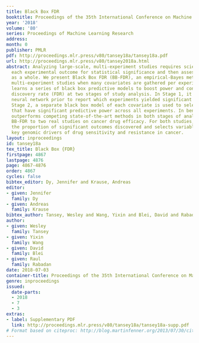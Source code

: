 ```yaml
---
title: Black Box FDR
booktitle: Proceedings of the 35th International Conference on Machine Learning
year: '2018'
volume: '80'
series: Proceedings of Machine Learning Research
address: 
month: 0
publisher: PMLR
pdf: http://proceedings.mlr.press/v80/tansey18a/tansey18a.pdf
url: http://proceedings.mlr.press/v80/tansey2018a.html
abstract: Analyzing large-scale, multi-experiment studies requires scientists to test
  each experimental outcome for statistical significance and then assess the results
  as a whole. We present Black Box FDR (BB-FDR), an empirical-Bayes method for analyzing
  multi-experiment studies when many covariates are gathered per experiment. BB-FDR
  learns a series of black box predictive models to boost power and control the false
  discovery rate (FDR) at two stages of study analysis. In Stage 1, it uses a deep
  neural network prior to report which experiments yielded significant outcomes. In
  Stage 2, a separate black box model of each covariate is used to select features
  that have significant predictive power across all experiments. In benchmarks, BB-FDR
  outperforms competing state-of-the-art methods in both stages of analysis. We apply
  BB-FDR to two real studies on cancer drug efficacy. For both studies, BB-FDR increases
  the proportion of significant outcomes discovered and selects variables that reveal
  key genomic drivers of drug sensitivity and resistance in cancer.
layout: inproceedings
id: tansey18a
tex_title: Black Box {FDR}
firstpage: 4867
lastpage: 4876
page: 4867-4876
order: 4867
cycles: false
bibtex_editor: Dy, Jennifer and Krause, Andreas
editor:
- given: Jennifer
  family: Dy
- given: Andreas
  family: Krause
bibtex_author: Tansey, Wesley and Wang, Yixin and Blei, David and Rabadan, Raul
author:
- given: Wesley
  family: Tansey
- given: Yixin
  family: Wang
- given: David
  family: Blei
- given: Raul
  family: Rabadan
date: 2018-07-03
container-title: Proceedings of the 35th International Conference on Machine Learning
genre: inproceedings
issued:
  date-parts:
  - 2018
  - 7
  - 3
extras:
- label: Supplementary PDF
  link: http://proceedings.mlr.press/v80/tansey18a/tansey18a-supp.pdf
# Format based on citeproc: http://blog.martinfenner.org/2013/07/30/citeproc-yaml-for-bibliographies/
---
```

